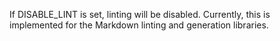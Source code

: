 If DISABLE_LINT is set, linting will be disabled. Currently, this is implemented for the Markdown  linting and generation libraries.